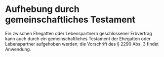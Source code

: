 # Aufhebung durch gemeinschaftliches Testament

Ein zwischen Ehegatten oder Lebenspartnern geschlossener Erbvertrag kann auch durch ein gemeinschaftliches Testament der Ehegatten oder Lebenspartner aufgehoben werden; die Vorschrift des § 2290 Abs. 3 findet Anwendung.
